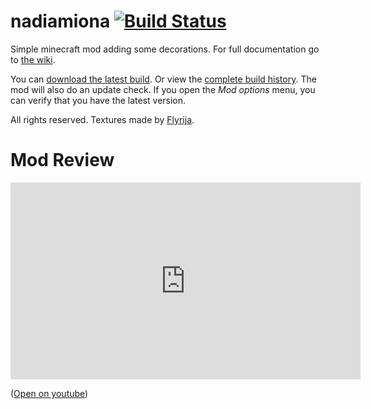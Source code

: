 # nadiamiona [![Build Status](https://travis-ci.org/MoriTanosuke/nadiamiona.svg?branch=1.10)](https://travis-ci.org/MoriTanosuke/nadiamiona)
Simple minecraft mod adding some decorations. For full documentation go to [the wiki][4].

You can [download the latest build][2]. Or view the [complete build history][3]. The mod will also do an update check. If you open the *Mod options* menu, you can verify that you have the latest version.

All rights reserved. Textures made by [Flyrija][0].

# Mod Review

<iframe width="560" height="315" src="https://www.youtube-nocookie.com/embed/bj9sP5jPlbE?rel=0" frameborder="0" allowfullscreen></iframe>

([Open on youtube][1])

[0]: https://www.youtube.com/user/Flyrija
[1]: https://www.youtube.com/watch?v=bj9sP5jPlbE
[2]: https://github.com/MoriTanosuke/nadiamiona/releases
[3]: https://travis-ci.org/MoriTanosuke/nadiamiona/builds
[4]: https://github.com/MoriTanosuke/nadiamiona/wiki
